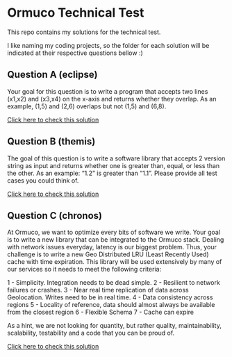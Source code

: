 # Ormuco Technical Test

This repo contains my solutions for the technical test.

I like naming my coding projects, so the folder for each solution will be
indicated at their respective questions bellow :)

## Question A (eclipse)

Your goal for this question is to write a program that accepts two lines (x1,x2)
and (x3,x4) on the x-axis and returns whether they overlap. As an example,
(1,5) and (2,6) overlaps but not (1,5) and (6,8).

[Click here to check this solution](/eclipse)

## Question B (themis)

The goal of this question is to write a software library that accepts 2 version
string as input and returns whether one is greater than, equal, or less than
the other. As an example: “1.2” is greater than “1.1”. Please provide
all test cases you could think of.

[Click here to check this solution](/themis)

## Question C (chronos)

At Ormuco, we want to optimize every bits of software we write. Your goal is
to write a new library that can be integrated to the Ormuco stack. Dealing
with network issues everyday, latency is our biggest problem. Thus, your
challenge is to write a new Geo Distributed LRU (Least Recently Used) cache
with time expiration. This library will be used extensively by many of our
services so it needs to meet the following criteria:

1 - Simplicity. Integration needs to be dead simple.
2 - Resilient to network failures or crashes.
3 - Near real time replication of data across Geolocation. Writes need to be in real time.
4 - Data consistency across regions
5 - Locality of reference, data should almost always be available from the closest region
6 - Flexible Schema
7 - Cache can expire

As a hint, we are not looking for quantity, but rather quality, maintainability,
scalability, testability and a code that you can be proud of.

[Click here to check this solution](/chronos)

